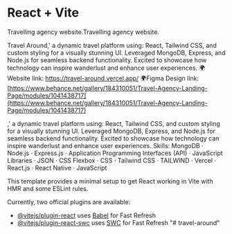 # React + Vite
Travelling agency website.Travelling agency website.

Travel Around,' a dynamic travel platform using: React, Tailwind CSS, and custom styling for a visually stunning UI. Leveraged MongoDB, Express, and Node.js for seamless backend functionality. Excited to showcase how technology can inspire wanderlust and enhance user experiences. 
 🌍 Website link: https://travel-around.vercel.app/
 🌍Figma Design link: [https://www.behance.net/gallery/184310051/Travel-Agency-Landing-Page/modules/1041438717](https://www.behance.net/gallery/184310051/Travel-Agency-Landing-Page/modules/1041438717)

,' a dynamic travel platform using: React, Tailwind CSS, and custom styling for a visually stunning UI. Leveraged MongoDB, Express, and Node.js for seamless backend functionality. Excited to showcase how technology can inspire wanderlust and enhance user experiences.
Skills: MongoDB · Node.js · Express.js · Application Programming Interfaces (API) · JavaScript Libraries · JSON · CSS Flexbox · CSS · Tailwind CSS · TAILWIND · Vercel · React.js · React Native · JavaScript

This template provides a minimal setup to get React working in Vite with HMR and some ESLint rules.

Currently, two official plugins are available:

- [@vitejs/plugin-react](https://github.com/vitejs/vite-plugin-react/blob/main/packages/plugin-react/README.md) uses [Babel](https://babeljs.io/) for Fast Refresh
- [@vitejs/plugin-react-swc](https://github.com/vitejs/vite-plugin-react-swc) uses [SWC](https://swc.rs/) for Fast Refresh
"# travel-around" 


